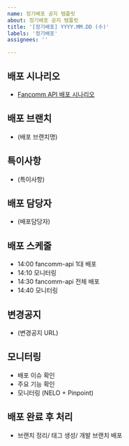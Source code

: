 ```yaml
---
name: 정기배포 공지 템플릿
about: 정기배포 공지 템플릿
title: '[정기배포] YYYY.MM.DD (수)'
labels: '정기배포'
assignees: ''

---
```


배포 시나리오
-
- [Fancomm API 배포 시나리오](https://wiki.navercorp.com/pages/viewpage.action?pageId=537499962) 


배포 브랜치
-
- (배포 브랜치명)


특이사항
-
- (특이사항)


배포 담당자
-
- (배포담당자)


배포 스케줄
-
- 14:00 fancomm-api 1대 배포
- 14:10 모니터링
- 14:30 fancomm-api 전체 배포
- 14:40 모니터링


변경공지
- 
- (변경공지 URL)


모니터링
-
- 배포 이슈 확인
- 주요 기능 확인
- 모니터링 (NELO + Pinpoint)


배포 완료 후 처리
-
- 브랜치 정리/ 태그 생성/ 개발 브랜치 배포

